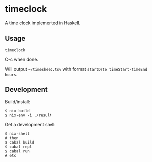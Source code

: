 # timeclock

A time clock implemented in Haskell.

## Usage

```
timeclock
```

C-c when done.

Will output `~/timesheet.tsv` with format `startDate timeStart-timeEnd hours`.

## Development

Build/install:

```
$ nix build
$ nix-env -i ./result
```

Get a development shell:

```
$ nix-shell
# then
$ cabal build
$ cabal repl
$ cabal run
# etc
```

